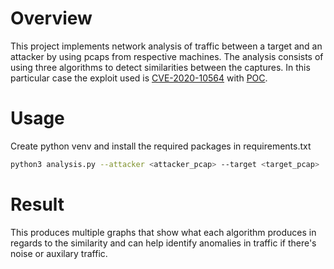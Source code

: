 # Overview
This project implements network analysis of traffic between a target and an attacker by using pcaps from respective machines. The analysis consists of using three algorithms to detect similarities between the captures. In this particular case the exploit used is [CVE-2020-10564](https://nvd.nist.gov/vuln/detail/CVE-2020-10564) with [POC](https://github.com/beerpwn/CVE/blob/master/WP-File-Upload_disclosure_report/CVE-2020-10564_exploit.py).


# Usage

Create python venv and install the required packages in requirements.txt

``` bash
python3 analysis.py --attacker <attacker_pcap> --target <target_pcap>
```

# Result 
This produces multiple graphs that show what each algorithm produces in regards to the similarity and can help identify anomalies in traffic if there's noise or auxilary traffic.